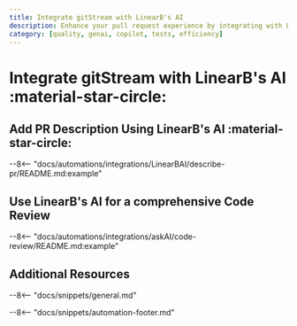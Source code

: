 ```yaml
---
title: Integrate gitStream with LinearB's AI
description: Enhance your pull request experience by integrating with LinearB's AI services
category: [quality, genai, copilot, tests, efficiency]
---
```

# Integrate gitStream with LinearB's AI :material-star-circle:

<!-- --8<-- [start:examples]-->

## Add PR Description Using LinearB's AI :material-star-circle:

--8<-- "docs/automations/integrations/LinearBAI/describe-pr/README.md:example"

## Use LinearB's AI for a comprehensive Code Review

--8<-- "docs/automations/integrations/askAI/code-review/README.md:example"


## Additional Resources

--8<-- "docs/snippets/general.md"

--8<-- "docs/snippets/automation-footer.md"
